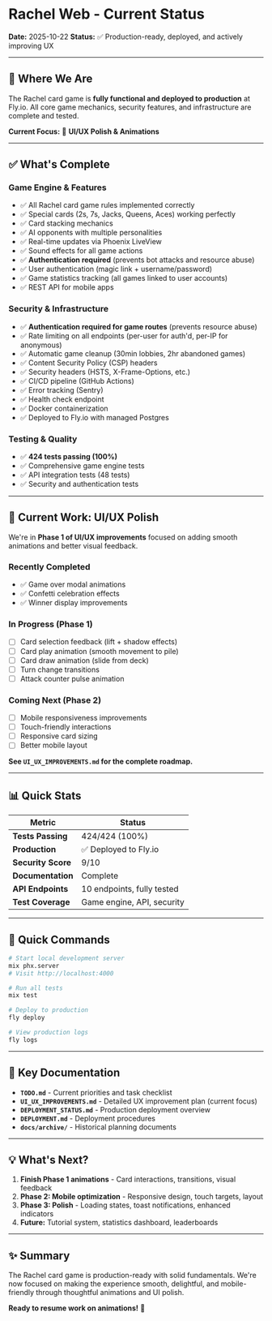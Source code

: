 # Rachel Web - Current Status

**Date:** 2025-10-22
**Status:** ✅ Production-ready, deployed, and actively improving UX

---

## 🎯 Where We Are

The Rachel card game is **fully functional and deployed to production** at Fly.io. All core game mechanics, security features, and infrastructure are complete and tested.

**Current Focus:** 🎨 **UI/UX Polish & Animations**

---

## ✅ What's Complete

### Game Engine & Features
- ✅ All Rachel card game rules implemented correctly
- ✅ Special cards (2s, 7s, Jacks, Queens, Aces) working perfectly
- ✅ Card stacking mechanics
- ✅ AI opponents with multiple personalities
- ✅ Real-time updates via Phoenix LiveView
- ✅ Sound effects for all game actions
- ✅ **Authentication required** (prevents bot attacks and resource abuse)
- ✅ User authentication (magic link + username/password)
- ✅ Game statistics tracking (all games linked to user accounts)
- ✅ REST API for mobile apps

### Security & Infrastructure
- ✅ **Authentication required for game routes** (prevents resource abuse)
- ✅ Rate limiting on all endpoints (per-user for auth'd, per-IP for anonymous)
- ✅ Automatic game cleanup (30min lobbies, 2hr abandoned games)
- ✅ Content Security Policy (CSP) headers
- ✅ Security headers (HSTS, X-Frame-Options, etc.)
- ✅ CI/CD pipeline (GitHub Actions)
- ✅ Error tracking (Sentry)
- ✅ Health check endpoint
- ✅ Docker containerization
- ✅ Deployed to Fly.io with managed Postgres

### Testing & Quality
- ✅ **424 tests passing (100%)**
- ✅ Comprehensive game engine tests
- ✅ API integration tests (48 tests)
- ✅ Security and authentication tests

---

## 🎨 Current Work: UI/UX Polish

We're in **Phase 1 of UI/UX improvements** focused on adding smooth animations and better visual feedback.

### Recently Completed
- ✅ Game over modal animations
- ✅ Confetti celebration effects
- ✅ Winner display improvements

### In Progress (Phase 1)
- [ ] Card selection feedback (lift + shadow effects)
- [ ] Card play animation (smooth movement to pile)
- [ ] Card draw animation (slide from deck)
- [ ] Turn change transitions
- [ ] Attack counter pulse animation

### Coming Next (Phase 2)
- [ ] Mobile responsiveness improvements
- [ ] Touch-friendly interactions
- [ ] Responsive card sizing
- [ ] Better mobile layout

**See `UI_UX_IMPROVEMENTS.md` for the complete roadmap.**

---

## 📊 Quick Stats

| Metric | Status |
|--------|--------|
| **Tests Passing** | 424/424 (100%) |
| **Production** | ✅ Deployed to Fly.io |
| **Security Score** | 9/10 |
| **Documentation** | Complete |
| **API Endpoints** | 10 endpoints, fully tested |
| **Test Coverage** | Game engine, API, security |

---

## 🚀 Quick Commands

```bash
# Start local development server
mix phx.server
# Visit http://localhost:4000

# Run all tests
mix test

# Deploy to production
fly deploy

# View production logs
fly logs
```

---

## 📁 Key Documentation

- **`TODO.md`** - Current priorities and task checklist
- **`UI_UX_IMPROVEMENTS.md`** - Detailed UX improvement plan (current focus)
- **`DEPLOYMENT_STATUS.md`** - Production deployment overview
- **`DEPLOYMENT.md`** - Deployment procedures
- **`docs/archive/`** - Historical planning documents

---

## 💡 What's Next?

1. **Finish Phase 1 animations** - Card interactions, transitions, visual feedback
2. **Phase 2: Mobile optimization** - Responsive design, touch targets, layout
3. **Phase 3: Polish** - Loading states, toast notifications, enhanced indicators
4. **Future:** Tutorial system, statistics dashboard, leaderboards

---

## ✨ Summary

The Rachel card game is production-ready with solid fundamentals. We're now focused on making the experience smooth, delightful, and mobile-friendly through thoughtful animations and UI polish.

**Ready to resume work on animations!** 🎨
